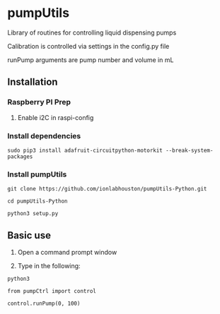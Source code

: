 # pumpUtils
Library of routines for controlling liquid dispensing pumps

Calibration is controlled via settings in the config.py file

runPump arguments are pump number and volume in mL


## Installation

### Raspberry PI Prep
1. Enable i2C in raspi-config

### Install dependencies

`sudo pip3 install adafruit-circuitpython-motorkit --break-system-packages`

### Install pumpUtils

`git clone https://github.com/ionlabhouston/pumpUtils-Python.git`

`cd pumpUtils-Python`

`python3 setup.py`


## Basic use

1. Open a command prompt window

2. Type in the following:

`python3`

`from pumpCtrl import control`

`control.runPump(0, 100)`
